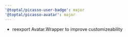 ```yaml
---
'@toptal/picasso-user-badge': major
'@toptal/picasso-avatar': major
---
```


- reexport Avatar.Wrapper to improve customizeability
